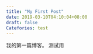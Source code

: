 ```yaml
---
title: "My First Post"
date: 2019-03-10T04:10:04+08:00
draft: false
Catefories: test
---
```


我的第一篇博客。
测试用
